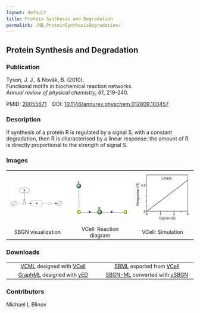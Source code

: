```yaml
---
layout: default
title: Protein Synthesis and Degradation
permalink: /MB_ProteinSynthesisDegradation/
---
```


## Protein Synthesis and Degradation
### Publication

Tyson, J. J., & Novák, B. (2010). 
<br>Functional motifs in biochemical reaction networks. 
<br><i>Annual review of physical chemistry, 61</i>, 219-240.

PMID:  [20055671](https://www.ncbi.nlm.nih.gov/pubmed/20055671) &ensp; DOI: [10.1146/annurev.physchem.012809.103457](https://doi.org/10.1146/annurev.physchem.012809.103457)

### Description

If synthesis of a protein R is regulated by a signal S, with a constant degradation, then R is characterised by a 
linear response: the amount of R is directly proportional to the strength of signal S. 

### Images

 <table> 
 <td align="center" width="33%"> <a href="http://modelbricks.org/images/modelbricks/LinearSBGN.PNG"><img src="/images/modelbricks/LinearSBGN.PNG" width="400"/></a></td>
 <td align="center" width="33%"><a href="https://modelbricks.github.io/images/modelbricks/LinearResponseVCell.PNG"><img src="/images/modelbricks/LinearResponseVCell.PNG" width="200"/></a></td>
 <td align="center" width="33%"><a href="http://modelbricks.org/images/modelbricks/LinearResponse.PNG"><img src="/images/modelbricks/LinearResponse.PNG" width="175"/></a></td>
 <tr>
  <td align="center"> SBGN visualization</td>
  <td align="center"> VCell: Reaction diagram</td>
  <td align="center"> VCell: Simulation</td>
 </tr>
 </table>
 
### Downloads

 <table> 
 <td align="center" ><a href="/modelbricks/Tyson_2003_1a.vcml">VCML</a> designed with <a href="http://vcell.org"> VCell</a>  </td> 
 <td align="center" ><a href="/modelbricks/Tyson_2003_1a.xml">SBML</a> exported from <a href="http://vcell.org"> VCell</a>  </td>
 <tr>
    <td align="center" width="33%"><a href="/modelbricks/LinearResponse.graphml">GraphML</a> designed with <a href="https://www.yworks.com/yed">yED</a></td>
    <td align="center" width="33%"><a href="/modelbricks/LinearResponse.sbgn">SBGN-ML</a> converted with <a href="https://github.com/sbgn/ySBGN">ySBGN</a></td>
 </tr>
 </table>

### Contributors

Michael L Blinov



